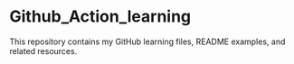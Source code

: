 # Github_Action_learning
This repository contains my GitHub learning files, README examples, and related resources.

